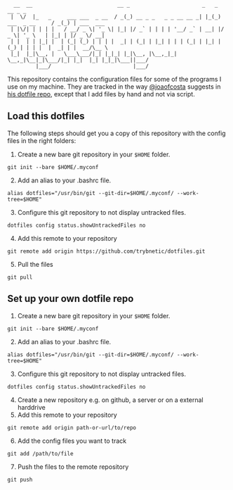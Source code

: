 ```
  __  __                           __ _                       _   _                 __ _ _           
 |  \/  |_   _     ___ ___  _ __  / _(_) __ _ _   _ _ __ __ _| |_(_) ___  _ __     / _(_) | ___  ___ 
 | |\/| | | | |   / __/ _ \| '_ \| |_| |/ _` | | | | '__/ _` | __| |/ _ \| '_ \   | |_| | |/ _ \/ __|
 | |  | | |_| |  | (_| (_) | | | |  _| | (_| | |_| | | | (_| | |_| | (_) | | | |  |  _| | |  __/\__ \
 |_|  |_|\__, |   \___\___/|_| |_|_| |_|\__, |\__,_|_|  \__,_|\__|_|\___/|_| |_|  |_| |_|_|\___||___/
         |___/                          |___/                                                        
```

This repository contains the configuration files for some of the programs I use on my machine. 
They are tracked in the way [@joaofcosta](https://github.com/joaofcosta/) suggests in 
[his dotfile repo](https://github.com/joaofcosta/dotfiles), except that I add files by hand 
and not via script.

## Load this dotfiles
The following steps should get you a copy of this repository with the config files in the right folders:

1. Create a new bare git repository in your `$HOME` folder.
```
git init --bare $HOME/.myconf
```
2. Add an alias to your .bashrc file.
```
alias dotfiles="/usr/bin/git --git-dir=$HOME/.myconf/ --work-tree=$HOME"
```
3. Configure this git repository to not display untracked files.
```
dotfiles config status.showUntrackedFiles no
```
4. Add this remote to your repository
```
git remote add origin https://github.com/trybnetic/dotfiles.git
```
5. Pull the files
```
git pull
```

## Set up your own dotfile repo
1. Create a new bare git repository in your `$HOME` folder.
```
git init --bare $HOME/.myconf
```
2. Add an alias to your .bashrc file.
```
alias dotfiles="/usr/bin/git --git-dir=$HOME/.myconf/ --work-tree=$HOME"
```
3. Configure this git repository to not display untracked files.
```
dotfiles config status.showUntrackedFiles no
```
4. Create a new repository e.g. on github, a server or on a external harddrive
5. Add this remote to your repository
```
git remote add origin path-or-url/to/repo
```
6. Add the config files you want to track
```
git add /path/to/file
```
7. Push the files to the remote repository
```
git push
```
